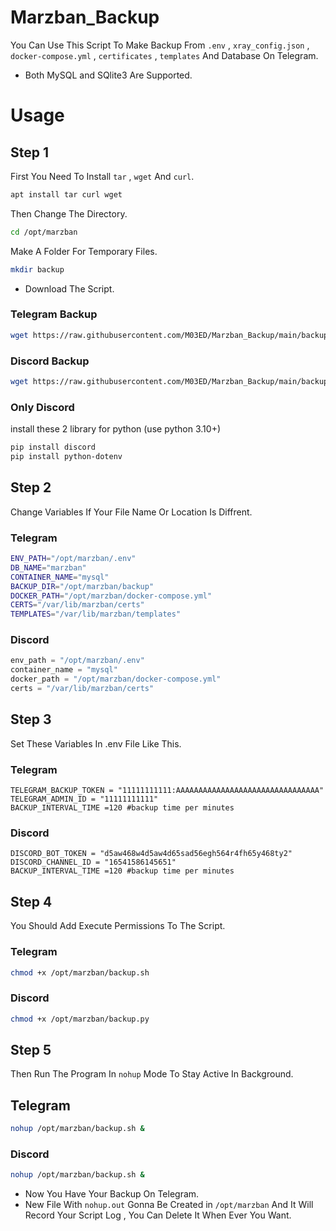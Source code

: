 # Marzban_Backup
You Can Use This Script To Make Backup From `.env` , `xray_config.json` , `docker-compose.yml` , `certificates` , `templates` And Database On Telegram.
- Both MySQL and SQlite3 Are Supported.

# Usage
## Step 1
First You Need To Install `tar` , `wget` And `curl`.
```bash
apt install tar curl wget
```
Then Change The Directory.
```bash
cd /opt/marzban
```
Make A Folder For Temporary Files.
```bash
mkdir backup
```
- Download The Script.
### Telegram Backup
```bash 
wget https://raw.githubusercontent.com/M03ED/Marzban_Backup/main/backup.sh
```
### Discord Backup
```bash 
wget https://raw.githubusercontent.com/M03ED/Marzban_Backup/main/backup.py
```
### Only Discord 
install these 2 library for python (use python 3.10+)
```bash 
pip install discord
pip install python-dotenv
```
## Step 2
Change Variables If Your File Name Or Location Is Diffrent.
### Telegram
```bash
ENV_PATH="/opt/marzban/.env"
DB_NAME="marzban"
CONTAINER_NAME="mysql"
BACKUP_DIR="/opt/marzban/backup"
DOCKER_PATH="/opt/marzban/docker-compose.yml"
CERTS="/var/lib/marzban/certs"
TEMPLATES="/var/lib/marzban/templates"
```
### Discord 
```python
env_path = "/opt/marzban/.env"
container_name = "mysql"
docker_path = "/opt/marzban/docker-compose.yml"
certs = "/var/lib/marzban/certs"
```
## Step 3
Set These Variables In .env File Like This.
### Telegram
```env
TELEGRAM_BACKUP_TOKEN = "11111111111:AAAAAAAAAAAAAAAAAAAAAAAAAAAAAAAA"
TELEGRAM_ADMIN_ID = "11111111111"
BACKUP_INTERVAL_TIME =120 #backup time per minutes
```
### Discord
```env
DISCORD_BOT_TOKEN = "d5aw468w4d5aw4d65sad56egh564r4fh65y468ty2"
DISCORD_CHANNEL_ID = "16541586145651"
BACKUP_INTERVAL_TIME =120 #backup time per minutes
```
## Step 4
You Should Add Execute Permissions To The Script.
### Telegram
```bash
chmod +x /opt/marzban/backup.sh
```
### Discord
```bash
chmod +x /opt/marzban/backup.py
```
## Step 5 
Then Run The Program In `nohup` Mode To Stay Active In Background.
## Telegram
```bash
nohup /opt/marzban/backup.sh &
```
### Discord
```bash
nohup /opt/marzban/backup.sh &
```
- Now You Have Your Backup On Telegram.
- New File With `nohup.out` Gonna Be Created in `/opt/marzban` And It Will Record Your Script Log , You Can Delete It When Ever You Want.

